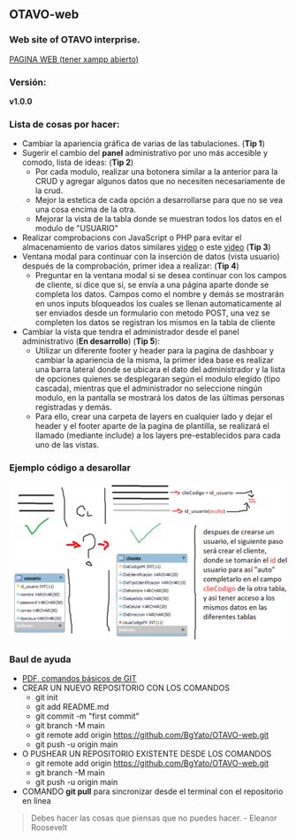 ## OTAVO-web
### Web site of OTAVO interprise. <br>
[PAGINA WEB (tener xampp abierto)](http://localhost/2265974/index.php?navegacion=inicio)

### Versión:
**v1.0.0**

### Lista de cosas por hacer: <br>
- Cambiar la apariencia gráfica de varias de las tabulaciones. (**Tip 1**)
- Sugerir el cambio del **panel** administrativo por uno más accesible y comodo, lista de ideas:  (**Tip 2**)
  - Por cada modulo, realizar una botonera similar a la anterior para la CRUD y agregar algunos datos que no necesiten necesariamente de la crud.
  - Mejor la estetica de cada opción a desarrollarse para que no se vea una cosa encima de la otra.
  - Mejorar la vista de la tabla donde se muestran todos los datos en el modulo de "USUARIO"
- Realizar comprobacions con JavaScript o PHP para evitar el almacenamiento de varios datos similares [video](https://youtu.be/cbec05bEfwI?list=LL) o este [video](https://www.youtube.com/watch?v=e6HYpeYwagg&list=LL&index=2&t=339s) (**Tip 3**)
- Ventana modal para continuar con la inserción de datos (vista usuario) después de la comprobación, primer idea a realizar: (**Tip 4**)
  - Preguntar en la ventana modal si se desea continuar con los campos de cliente, si dice que sí, se envía a una página aparte donde se completa los datos. Campos como el nombre y demás se mostrarán en unos inputs bloqueados los cuales se llenan automaticamente al ser enviados desde un formulario con metodo POST, una vez se completen los datos se registran los mismos en la tabla de cliente
- Cambiar la vista que tendra el administrador desde el panel administrativo (**En desarrollo**) (**Tip 5**):
  - Utilizar un diferente footer y header para la pagina de dashboar y cambiar la apariencia de la misma, la primer idea base es realizar una barra lateral donde se ubicara el dato del administrador y la lista de opciones quienes se desplegaran según el modulo elegido (tipo cascada), mientras que el administrador no seleccione ningún modulo, en la pantalla se mostrará los datos de las últimas personas registradas y demás.
  -  Para ello, crear una carpeta de layers en cualquier lado y dejar el header y el footer aparte de la pagina de plantilla, se realizará el llamado (mediante include) a los layers pre-establecidos para cada uno de las vistas.

### Ejemplo código a desarollar
![Formulario y relación entre las tablas usuarios y clientes](https://github.com/BgYato/OTAVO-web/blob/BASE/diagrama2.png)

### Baul de ayuda
- [PDF, comandos básicos de GIT](https://docs.aws.amazon.com/es_es/codecommit/latest/userguide/codecommit-user.pdf#how-to-basic-git)
- CREAR UN NUEVO REPOSITORIO CON LOS COMANDOS
  - git init
  - git add README.md
  - git commit -m "first commit"
  - git branch -M main
  - git remote add origin https://github.com/BgYato/OTAVO-web.git
  - git push -u origin main
- O PUSHEAR UN REPOSITORIO EXISTENTE DESDE LOS COMANDOS
  - git remote add origin https://github.com/BgYato/OTAVO-web.git
  - git branch -M main
  - git push -u origin main
- COMANDO **git pull** para sincronizar desde el terminal con el repositorio en linea

> Debes hacer las cosas que piensas que no puedes hacer. - Eleanor Roosevelt
